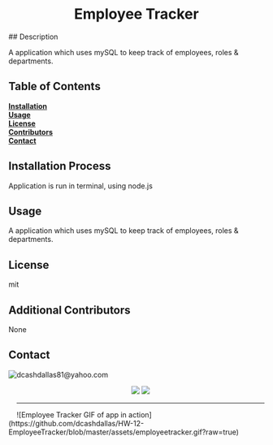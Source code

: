 
<h1 align="center">Employee Tracker</h1>
 ## Description

  A application which uses mySQL to keep track of employees, roles & departments.
  ## Table of Contents<br>
  **[Installation](#Installation)**<br>
  **[Usage](#Usage)**<br>
  **[License](#License)**</br>
  **[Contributors](#Contributors)**<br>
  **[Contact](#Contact)**<br>
  
  ## **Installation Process**<br>  
  Application is run in terminal, using node.js
  ## **Usage**<br>
  A application which uses mySQL to keep track of employees, roles & departments.
  ## **License**<br>
  mit
  ## **Additional Contributors**<br>
  None

  ## **Contact**<br>
  <img src="https://avatars1.githubusercontent.com/u/60990838?v=4" class="profile" align="left" height="80"/>
  dcashdallas81@yahoo.com<br>
  
  <p align="center" margin="35px">
    <a>
      <img src="https://img.shields.io/badge/Author%3A-Daniel%20Cash-red"/></>
    <a>
    <a>
    <img src="https://img.shields.io/badge/Release%20Version%20-1.0-green"/></>
    <a>
    </p>
<hr>
![Employee Tracker GIF of app in action](https://github.com/dcashdallas/HW-12-EmployeeTracker/blob/master/assets/employeetracker.gif?raw=true)
